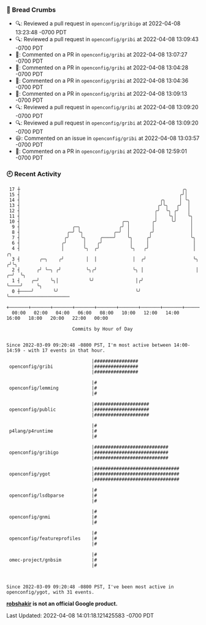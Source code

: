 ### 🍞 Bread Crumbs

 * 🔍: Reviewed a pull request in  `openconfig/gribigo` at 2022-04-08 13:23:48 -0700 PDT
 * 🔍: Reviewed a pull request in  `openconfig/gribi` at 2022-04-08 13:09:43 -0700 PDT
 * 💬: Commented on a PR in  `openconfig/gribi` at 2022-04-08 13:07:27 -0700 PDT
 * 💬: Commented on a PR in  `openconfig/gribi` at 2022-04-08 13:04:28 -0700 PDT
 * 💬: Commented on a PR in  `openconfig/gribi` at 2022-04-08 13:04:36 -0700 PDT
 * 💬: Commented on a PR in  `openconfig/gribi` at 2022-04-08 13:09:13 -0700 PDT
 * 🔍: Reviewed a pull request in  `openconfig/gribi` at 2022-04-08 13:09:20 -0700 PDT
 * 🔍: Reviewed a pull request in  `openconfig/gribi` at 2022-04-08 13:09:20 -0700 PDT
 * 😃: Commented on an issue in `openconfig/gribi` at 2022-04-08 13:03:57 -0700 PDT
 * 💬: Commented on a PR in  `openconfig/gribi` at 2022-04-08 12:59:01 -0700 PDT

### 🕘 Recent Activity
```
 17 ┼                                                           ╭╮
 15 ┤                                                          ╭╯│
 14 ┤                                                   ╭╮     │ ╰╮
 13 ┤                                                  ╭╯╰╮   ╭╯  │
 12 ┤                                                 ╭╯  ╰╮ ╭╯   │
 11 ┤                                                 │    ╰╮│    ╰╮
 10 ┤                                     ╭─╮        ╭╯     ╰╯     │
  9 ┤                   ╭─╮              ╭╯ │        │             │
  8 ┤                 ╭─╯ ╰╮           ╭─╯  │       ╭╯             │
  7 ┤                ╭╯    ╰╮     ╭────╯    ╰╮     ╭╯              ╰╮
  6 ┤               ╭╯      │    ╭╯          │     │                │
  4 ┤               │       ╰╮  ╭╯           ╰╮   ╭╯                │        ╭╮
  3 ┤       ╭─╮    ╭╯        │  │             │  ╭╯                 ╰╮      ╭╯╰╮
  2 ┤      ╭╯ ╰─╮ ╭╯         ╰╮╭╯             ╰╮ │                   │    ╭─╯  ╰╮
  1 ┤    ╭─╯    ╰╮│           ╰╯               │╭╯                   ╰────╯     ╰╮
  0 ┼────╯       ╰╯                            ╰╯                                ╰──────────────────────
    +───────+───────+───────+───────+───────+───────+───────+───────+───────+───────+───────+───────+────
  00:00   02:00   04:00   06:00   08:00   10:00   12:00   14:00   16:00   18:00   20:00   22:00   00:00   

						Commits by Hour of Day


Since 2022-03-09 09:20:48 -0800 PST, I'm most active between 14:00-14:59 - with 17 events in that hour.

```



```
                               |################
 openconfig/gribi              |################
                               |################

                               |#
 openconfig/lemming            |#
                               |#

                               |####################
 openconfig/public             |####################
                               |####################

                               |#
 p4lang/p4runtime              |#
                               |#

                               |###########################
 openconfig/gribigo            |###########################
                               |###########################

                               |###############################
 openconfig/ygot               |###############################
                               |###############################

                               |#
 openconfig/lsdbparse          |#
                               |#

                               |#
 openconfig/gnmi               |#
                               |#

                               |#
 openconfig/featureprofiles    |#
                               |#

                               |#
 omec-project/gnbsim           |#
                               |#



Since 2022-03-09 09:20:48 -0800 PST, I've been most active in openconfig/ygot, with 31 events.

```
**[robshakir](mailto:robjs@google.com) is not an official Google product.**  


Last Updated: 2022-04-08 14:01:18.121425583 -0700 PDT
